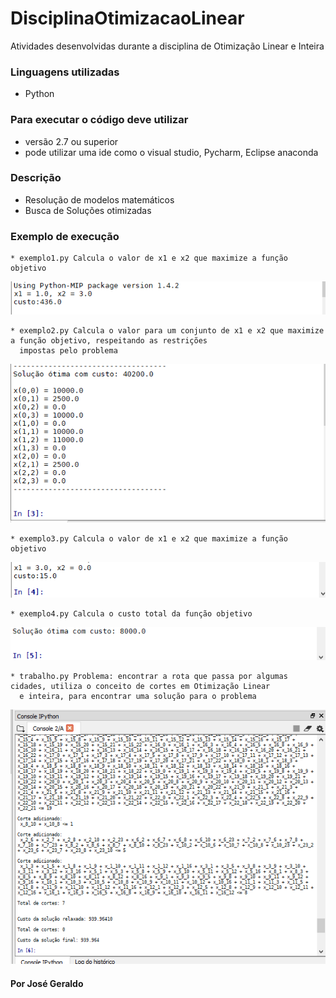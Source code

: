# DisciplinaOtimizacaoLinear
Atividades desenvolvidas durante a disciplina de Otimização Linear e Inteira

### Linguagens utilizadas 
* Python
### Para executar o código deve utilizar 
* versão 2.7 ou superior
* pode utilizar uma ide como o visual studio, Pycharm, Eclipse anaconda

### Descrição
* Resolução de modelos matemáticos
* Busca de Soluções otimizadas 

### Exemplo de execução
```
* exemplo1.py Calcula o valor de x1 e x2 que maximize a função objetivo
```
![](img%20OL/img_OL_ex1_1.png)

```
* exemplo2.py Calcula o valor para um conjunto de x1 e x2 que maximize a função objetivo, respeitando as restrições 
  impostas pelo problema
```
![](img%20OL/img_OL_ex2_1.png)

```
* exemplo3.py Calcula o valor de x1 e x2 que maximize a função objetivo
```
![](img%20OL/img_OL_ex3_1.png)

```
* exemplo4.py Calcula o custo total da função objetivo
```
![](img%20OL/img_OL_ex4_1.png)

```
* trabalho.py Problema: encontrar a rota que passa por algumas cidades, utiliza o conceito de cortes em Otimização Linear 
  e inteira, para encontrar uma solução para o problema 
```
![](img%20OL/img_OL_trab.png)


#### Por José Geraldo

